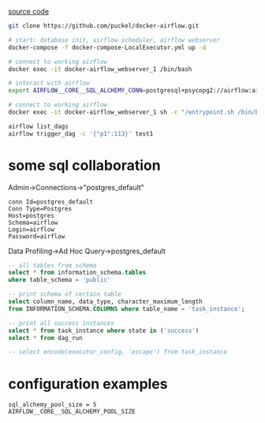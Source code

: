 [source code](https://github.com/puckel/docker-airflow)
```sh
git clone https://github.com/puckel/docker-airflow.git
```

```sh
# start: database init, airflow scheduler, airflow webserver
docker-compose -f docker-compose-LocalExecutor.yml up -d
```

```sh
# connect to working airflow
docker exec -it docker-airflow_webserver_1 /bin/bash

# interact with airflow
export AIRFLOW__CORE__SQL_ALCHEMY_CONN=postgresql+psycopg2://airflow:airflow@postgres:5432/airflow
```

```sh
# connect to working airflow
docker exec -it docker-airflow_webserver_1 sh -c "/entrypoint.sh /bin/bash"
```

```sh
airflow list_dags
airflow trigger_dag -c '{"p1":113}' test1
```

# some sql collaboration 
Admin->Connections->"postgres_default"
```properties
conn Id=postgres_default
Conn Type=Postgres
Host=postgres
Schema=airflow
Login=airflow
Password=airflow
```
Data Profiling->Ad Hoc Query->postgres_default


```sql
-- all tables from schema
select * from information_schema.tables
where table_schema = 'public'

-- print schema of certain table
select column_name, data_type, character_maximum_length
from INFORMATION_SCHEMA.COLUMNS where table_name = 'task_instance';

-- print all success instances
select * from task_instance where state in ('success')
select * from dag_run

-- select encode(executor_config, 'escape') from task_instance
```


# configuration examples
```
sql_alchemy_pool_size = 5
AIRFLOW__CORE__SQL_ALCHEMY_POOL_SIZE
```
